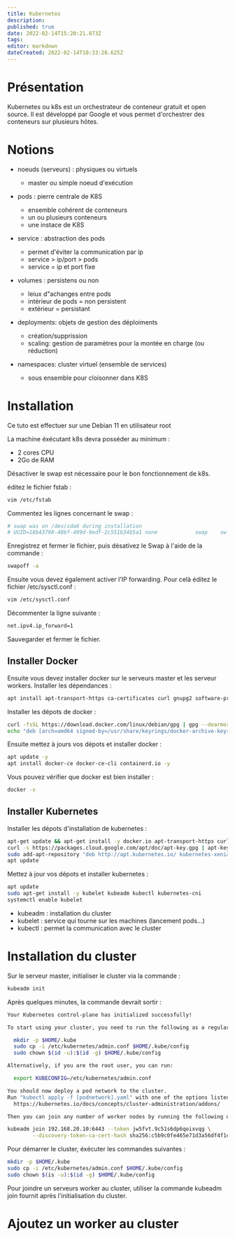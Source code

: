 ```yaml
---
title: Kubernetes
description: 
published: true
date: 2022-02-14T15:20:21.873Z
tags: 
editor: markdown
dateCreated: 2022-02-14T10:33:28.625Z
---
```


# Présentation
Kubernetes ou k8s est un orchestrateur de conteneur gratuit et open source. Il est développé par Google et vous permet d'orchestrer des conteneurs sur plusieurs hôtes.

# Notions
- noeuds (serveurs) : physiques ou virtuels
  - master ou simple noeud d'exécution 
  
- pods : pierre centrale de K8S
	- ensemble cohérent de conteneurs
  - un ou plusieurs conteneurs
  - une instace de K8S
  
- service : abstraction des pods
	- permet d'éviter la communication par ip
  - service > ip/port > pods
  - service = ip et port fixe
  
- volumes : persistens ou non
	- leiux d"achanges entre pods
  - intérieur de pods = non persistent
  - extérieur = persistant
  
- deployments: objets de gestion des déploiments
	- création/supprission
  - scaling: gestion de paramètres pour la montée en charge (ou réduction)
  
- namespaces: cluster virtuel (ensemble de services)
	- sous ensemble pour cloisonner dans K8S
  
# Installation

Ce tuto est effectuer sur une Debian 11 en utilisateur root

La machine éxécutant k8s devra posséder au minimum :
- 2 cores CPU
- 2Go de RAM


Désactiver le swap est nécessaire pour le bon fonctionnement de k8s.

éditez le fichier fstab :
```bash
vim /etc/fstab
```
Commentez les lignes concernant le swap :
```bash
# swap was on /dev/sda6 during installation
# UUID=18b43798-486f-499d-9edf-2c551b34b5a1 none            swap    sw              0       0
```

Enregistrez et fermer le fichier, puis désativez le Swap à l'aide de la commande :

```bash
swapoff -a
```

Ensuite vous devez également activer l'IP forwarding. Pour celà éditez le fichier /etc/sysctl.conf :

```bash
vim /etc/sysctl.conf
```

Décommenter la ligne suivante :

```bash
net.ipv4.ip_forward=1
```

Sauvegarder et fermer le fichier.

## Installer Docker

Ensuite vous devez installer docker sur le serveurs master et les serveur workers. Installer les dépendances :

```bash
apt install apt-transport-https ca-certificates curl gnupg2 software-properties-common
```

Installer les dépots de docker :
```bash
curl -fsSL https://download.docker.com/linux/debian/gpg | gpg --dearmor -o /usr/share/keyrings/docker-archive-keyring.gpg
echo "deb [arch=amd64 signed-by=/usr/share/keyrings/docker-archive-keyring.gpg] https://download.docker.com/linux/debian $(lsb_release -cs) stable" | tee /etc/apt/sources.list.d/docker.list
```

Ensuite mettez à jours vos dépots et installer docker :

```bash
apt update -y
apt install docker-ce docker-ce-cli containerd.io -y
```

Vous pouvez vérifier que docker est bien installer :

```bash
docker -v
```

## Installer Kubernetes

Installer les dépots d'installation de kubernetes :
```bash
apt-get update && apt-get install -y docker.io apt-transport-https curl sudo gnupg software-properties-common
curl -s https://packages.cloud.google.com/apt/doc/apt-key.gpg | apt-key add -
sudo add-apt-repository "deb http://apt.kubernetes.io/ kubernetes-xenial main"
apt update
```

Mettez à jour vos dépots et installer kubernetes :
```bash
apt update
sudo apt-get install -y kubelet kubeadm kubectl kubernetes-cni
systemctl enable kubelet
```
- kubeadm : installation du cluster
- kubelet : service qui tourne sur les machines (lancement pods...)
- kubectl : permet la communication avec le cluster

# Installation du cluster

Sur le serveur master, initialiser le cluster via la commande :
```bash
kubeadm init
```

Après quelques minutes, la commande devrait sortir :
```bash
Your Kubernetes control-plane has initialized successfully!

To start using your cluster, you need to run the following as a regular user:

  mkdir -p $HOME/.kube
  sudo cp -i /etc/kubernetes/admin.conf $HOME/.kube/config
  sudo chown $(id -u):$(id -g) $HOME/.kube/config

Alternatively, if you are the root user, you can run:

  export KUBECONFIG=/etc/kubernetes/admin.conf

You should now deploy a pod network to the cluster.
Run "kubectl apply -f [podnetwork].yaml" with one of the options listed at:
  https://kubernetes.io/docs/concepts/cluster-administration/addons/

Then you can join any number of worker nodes by running the following on each as root:

kubeadm join 192.168.20.10:6443 --token jw5fvt.9c51s6dp6qoixvqg \
        --discovery-token-ca-cert-hash sha256:c5b9c0fe465e71d3a56df4f1c8efe509afd1a7c1630670af5dd798a1e125978d
```

Pour démarrer le cluster, éxécuter les commandes suivantes :

```bash
mkdir -p $HOME/.kube
sudo cp -i /etc/kubernetes/admin.conf $HOME/.kube/config
sudo chown $(is -u):$(id -g) $HOME/.kube/config
```

Pour joindre un serveurs worker au cluster, utiliser la commande kubeadm join fournit après l'initialisation du cluster.

# Ajoutez un worker au cluster
